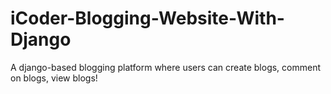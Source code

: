 # iCoder-Blogging-Website-With-Django
A django-based blogging platform where users can create blogs, comment on blogs, view blogs!
